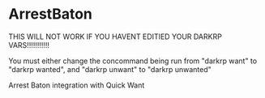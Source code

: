 # ArrestBaton

THIS WILL NOT WORK IF YOU HAVENT EDITIED YOUR DARKRP VARS!!!!!!!!!!!

You must either change the concommand being run from "darkrp want" to "darkrp wanted", and "darkrp unwant" to "darkrp unwanted"

Arrest Baton integration with Quick Want
